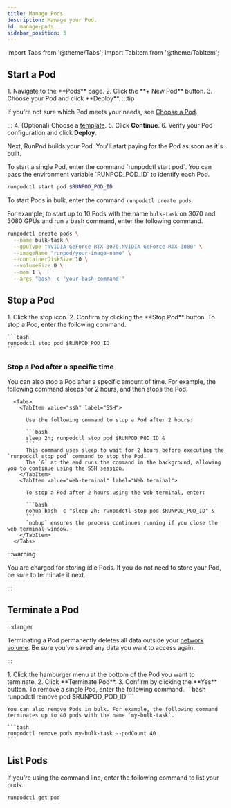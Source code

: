 ```yaml
---
title: Manage Pods
description: Manage your Pod.
id: manage-pods
sidebar_position: 3
---
```


import Tabs from '@theme/Tabs';
import TabItem from '@theme/TabItem';

## Start a Pod

<Tabs groupId="interface">

<TabItem value="web-ui" label="Web" default>
  1. Navigate to the **Pods** page.
  2. Click the **+ New Pod** button.
  3. Choose your Pod and click **Deploy**.
  :::tip

If you're not sure which Pod meets your needs, see [Choose a Pod](/pods/choose-a-pod).

:::
4. (Optional) Choose a [template](/pods/templates/overview).
5. Click **Continue**.
6. Verify your Pod configuration and click **Deploy**.

Next, RunPod builds your Pod. You'll start paying for the Pod as soon as it's built.
</TabItem>

<TabItem value="cli" label="Command line">
  To start a single Pod, enter the command `runpodctl start pod`. You can pass the environment variable `RUNPOD_POD_ID` to identify each Pod.

```bash
runpodctl start pod $RUNPOD_POD_ID
```

To start Pods in bulk, enter the command `runpodctl create pods`.

For example, to start up to 10 Pods with the name `bulk-task` on 3070 and 3080 GPUs and run a bash command, enter the following command.

```bash
runpodctl create pods \
  --name bulk-task \
  --gpuType "NVIDIA GeForce RTX 3070,NVIDIA GeForce RTX 3080" \
  --imageName "runpod/your-image-name" \
  --containerDiskSize 10 \
  --volumeSize 0 \
  --mem 1 \
  --args "bash -c 'your-bash-command'"
```

</TabItem>
</Tabs>

## Stop a Pod

<Tabs groupId="interface">

<TabItem value="web-ui" label="Web" default>
  1. Click the stop icon.
  2. Confirm by clicking the **Stop Pod** button.
  </TabItem>

<TabItem value="cli" label="Command line">
    To stop a Pod, enter the following command.

    ```bash
    runpodctl stop pod $RUNPOD_POD_ID
    ```

</TabItem>

</Tabs>

### Stop a Pod after a specific time

You can also stop a Pod after a specific amount of time.
For example, the following command sleeps for 2 hours, and then stops the Pod.

      <Tabs>
        <TabItem value="ssh" label="SSH">

          Use the following command to stop a Pod after 2 hours:

          ```bash
          sleep 2h; runpodctl stop pod $RUNPOD_POD_ID &
          ```
          This command uses sleep to wait for 2 hours before executing the `runpodctl stop pod` command to stop the Pod.
          The `&` at the end runs the command in the background, allowing you to continue using the SSH session.
        </TabItem>
        <TabItem value="web-terminal" label="Web terminal">

          To stop a Pod after 2 hours using the web terminal, enter:

          ```bash
          nohup bash -c "sleep 2h; runpodctl stop pod $RUNPOD_POD_ID" &
          ```
          `nohup` ensures the process continues running if you close the web terminal window.
        </TabItem>
      </Tabs>

:::warning

You are charged for storing idle Pods.
If you do not need to store your Pod, be sure to terminate it next.

:::

## Terminate a Pod

:::danger

Terminating a Pod permanently deletes all data outside your [network volume](/pods/storage/create-network-volumes).
Be sure you've saved any data you want to access again.

:::

<Tabs groupId="interface">

<TabItem value="web-ui" label="Web" default>
    1. Click the hamburger menu at the bottom of the Pod you want to terminate.
    2. Click **Terminate Pod**.
    3. Confirm by clicking the **Yes** button.
  </TabItem>

<TabItem value="cli" label="Command line">
    To remove a single Pod, enter the following command.
    ```bash
    runpodctl remove pod $RUNPOD_POD_ID
    ```

    You can also remove Pods in bulk. For example, the following command terminates up to 40 pods with the name `my-bulk-task`.

    ```bash
    runpodctl remove pods my-bulk-task --podCount 40
    ```

</TabItem>

</Tabs>

## List Pods

If you're using the command line, enter the following command to list your pods.

```bash
runpodctl get pod
```
